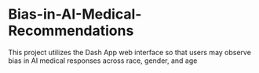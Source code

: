 # Bias-in-AI-Medical-Recommendations
This project utilizes the Dash App web interface so that users may observe bias in AI medical responses across race, gender, and age 
